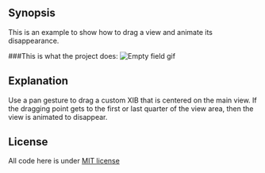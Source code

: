 ## Synopsis

This is an example to show how to drag a view and animate its disappearance.


###This is what the project does:
![Empty field gif](https://raw.githubusercontent.com/loucimj/TwistedView/master/gifs/polaroid_view.gif)


## Explanation
Use a pan gesture to drag a custom XIB that is centered on the main view.
If the dragging point gets to the first or last quarter of the view area, then the view is animated to disappear.

## License

All code here is under [MIT license](https://opensource.org/licenses/MIT)
